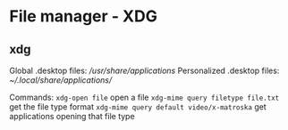 # File manager - XDG
## xdg
Global .desktop files: */usr/share/applications*
Personalized .desktop files: *~/.local/share/applications/*

Commands:
`xdg-open file` open a file
`xdg-mime query filetype file.txt`  get the file type format
`xdg-mime query default video/x-matroska` get applications opening that file type

